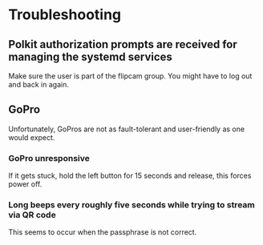 # Troubleshooting

## Polkit authorization prompts are received for managing the systemd services
Make sure the user is part of the flipcam group. You might have to log out and back in again.

## GoPro
Unfortunately, GoPros are not as fault-tolerant and user-friendly as one would expect.

### GoPro unresponsive
If it gets stuck, hold the left button for 15 seconds and release, this forces power off.

### Long beeps every roughly five seconds while trying to stream via QR code
This seems to occur when the passphrase is not correct.
